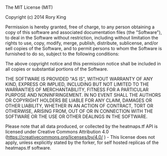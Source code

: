 The MIT License (MIT)

Copyright (c) 2014 Rory King

Permission is hereby granted, free of charge, to any person obtaining a copy
of this software and associated documentation files (the "Software"), to deal
in the Software without restriction, including without limitation the rights
to use, copy, modify, merge, publish, distribute, sublicense, and/or sell
copies of the Software, and to permit persons to whom the Software is
furnished to do so, subject to the following conditions:

The above copyright notice and this permission notice shall be included in
all copies or substantial portions of the Software.

THE SOFTWARE IS PROVIDED "AS IS", WITHOUT WARRANTY OF ANY KIND, EXPRESS OR
IMPLIED, INCLUDING BUT NOT LIMITED TO THE WARRANTIES OF MERCHANTABILITY,
FITNESS FOR A PARTICULAR PURPOSE AND NONINFRINGEMENT. IN NO EVENT SHALL THE
AUTHORS OR COPYRIGHT HOLDERS BE LIABLE FOR ANY CLAIM, DAMAGES OR OTHER
LIABILITY, WHETHER IN AN ACTION OF CONTRACT, TORT OR OTHERWISE, ARISING FROM,
OUT OF OR IN CONNECTION WITH THE SOFTWARE OR THE USE OR OTHER DEALINGS IN
THE SOFTWARE.
	
	
Please note that all data produced, or collected by the heatmaps.tf API is licensed under Creative Commons Attribution 4.0 (https://creativecommons.org/licenses/by/4.0/ ) - This license does not apply, unless explicitly stated by the forker, for self hosted replicas of the heatmaps.tf software.
 
